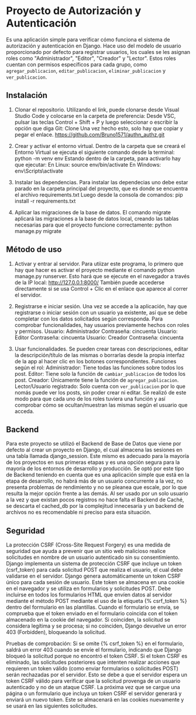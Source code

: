 # Proyecto de Autorización y Autenticación
Es una aplicación simple para verificar cómo funciona el sistema de autorización y autenticación en Django.
Hace uso del modelo de usuario proporcionado por defecto para registrar usuarios, los cuales se les asignan roles como "Administrador", "Editor", "Creador" y "Lector". 
Estos roles cuentan con permisos específicos para cada grupo, como `agregar_publicacion`, `editar_publicacion`, `eliminar_publicacion` y `ver_publicacion`.

## Instalación
1. Clonar el repositorio.
   Utilizando el link, puede clonarse desde Visual Studio Code y colocarse en la carpeta de preferencia:
   Desde VSC, pulsar las teclas Control + Shift + P y luego seleccionar o escribir la opción que diga Git: Clone
   Una vez hecho esto, solo hay que copiar y pegar el enlace.
   https://github.com/Bruno1571/authn_authz.git
   
2. Crear y activar el entorno virtual.
   Dentro de la carpeta que se creará el Entorno Virtual se ejecuta el siguiente comando desde la terminal:
   python -m venv env
   Estando dentro de la carpeta, para activarlo hay que ejecutar:
   En Linux: source env/bin/activate
   En Windows: env\Scripts\activate

3. Instalar las dependencias.
   Para instalar las dependecias uno debe estar parado en la carpeta principal del proyecto, que es donde se encuentra el archivo requirements.txt
   Luego desde la consola de comandos:
   pip install -r requirements.txt

4. Aplicar las migraciones de la base de datos.
   El comando migrate aplicará las migraciones a la base de datos local, creando las tablas necesarias para que el proyecto funcione correctamente:
   python manage.py migrate

## Método de uso
1. Activar y entrar al servidor. 
  Para utiizar este programa, lo primero que hay que hacer es activar el proyecto mediante el comando python manage.py runserver.
  Esto hará que se ejecute en el navegador a través de la IP local: http://127.0.0.1:8000/
  También puede accederse directamente si se usa Control + Clic en el enlace que aparece al correr el servidor.

2. Registrarse e iniciar sesión.
   Una vez se accede a la aplicación, hay que registrarse o iniciar sesión con un usuario ya existente, así que se debe completar con los datos solicitados según corresponda.
   Para comprobar funcionalidades, hay usuarios previamente hechos con roles y permisos.
   Usuario: Administrador Contraseña: cincuenta
   Usuario: Editor Contraseña: cincuenta
   Usuario: Creador Contraseña: cincuenta

4. Usar funcionalidades.
   Se pueden crear tareas con descripciones, editar la descripción/título de las mismas o borrarlas desde la propia interfaz de la app al hacer clic en los botones correspondientes. 
   Funciones según el rol:
   Administrador: Tiene todas las funciones sobre todos los post.
   Editor: Tiene solo la función de `cambiar_publicacion` de todos los post.
   Creador: Únicamente tiene la función de `agregar_publicacion`. 
   Lector/Usuario registrado: Solo cuenta con `ver_publicacion` por lo que nomás puede ver los posts, sin poder crear ni editar.
   Se realizó de este modo para que cada uno de los roles tuviera una función y así comprobar cómo se ocultan/muestran las mismas según el usuario que acceda.

## Backend
Para este proyecto se utilizó el Backend de Base de Datos que viene por defecto al crear un proyecto en Django, el cual almacena las sesiones en una tabla llamada django_session. Este mismo es adecuado para la mayoría de los proyectos en sus primeras etapas y es una opción segura para la mayoría de los entornos de desarrollo y producción.
Se optó por este tipo de Backend teniendo en cuenta que es una aplicación simple que está en la etapa de desarrollo, no habrá más de un usuario concurrente a la vez, no presenta problemas de rendimiento y no se pleanea que escale, por lo que resulta la mejor opción frente a las demás. Al ser usado por un solo usuario a la vez y que existan pocos registros no hace falta el Backend de Caché, se descarta el cached_db por la complejitud innecesaria y un backend de archivos no es recomendable ni preciso para esta situación.

## Seguridad
La protección CSRF (Cross-Site Request Forgery) es una medida de seguridad que ayuda a prevenir que un sitio web malicioso realice solicitudes en nombre de un usuario autenticado sin su consentimiento. Django implementa un sistema de protección CSRF que incluye un token (csrf_token) para cada solicitud POST que realiza el usuario, el cual debe validarse en el servidor.
Django genera automáticamente un token CSRF único para cada sesión de usuario. Este token se almacena en una cookie en el navegador y se utiliza en formularios y solicitudes POST.
Debe incluirse en todos los formularios HTML que envíen datos al servidor mediante el método POST mediante el uso de la etiqueta {% csrf_token %} dentro del formulario en las plantillas.
Cuando el formulario se envía, se comprueba que el token enviado en el formulario coincida con el token almacenado en la cookie del navegador. Si coinciden, la solicitud se considera legítima y se procesa; si no coinciden, Django devuelve un error 403 (Forbidden), bloqueando la solicitud.

Pruebas de comprobación:
Si se omite {% csrf_token %} en el formulario, saldrá un error 403 cuando se envíe el formulario, indicando que Django bloqueó la solicitud porque no encontró el token CSRF.
Si el token CSRF es eliminado, las solicitudes posteriores que intenten realizar acciones que requieren un token válido (como enviar formularios o solicitudes POST) serán rechazadas por el servidor. Esto se debe a que el servidor espera un token CSRF válido para verificar que la solicitud provenga de un usuario autenticado y no de un ataque CSRF. La próxima vez que se cargue una página o un formulario que incluya un token CSRF el servidor generará y enviará un nuevo token. Este se almacenará en las cookies nuevamente y se usará en las siguientes solicitudes.
